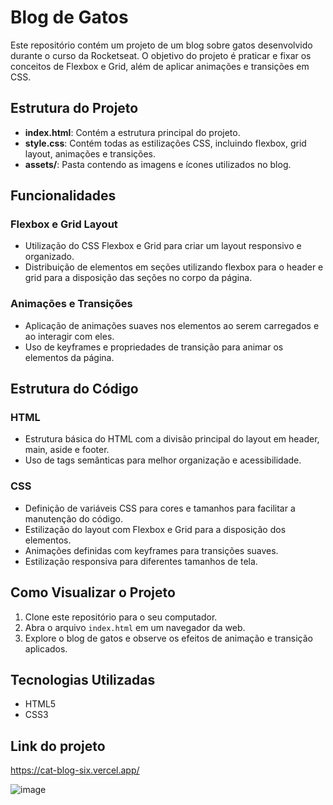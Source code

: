 # Blog de Gatos

Este repositório contém um projeto de um blog sobre gatos desenvolvido durante o curso da Rocketseat. O objetivo do projeto é praticar e fixar os conceitos de Flexbox e Grid, além de aplicar animações e transições em CSS.

## Estrutura do Projeto

- **index.html**: Contém a estrutura principal do projeto.
- **style.css**: Contém todas as estilizações CSS, incluindo flexbox, grid layout, animações e transições.
- **assets/**: Pasta contendo as imagens e ícones utilizados no blog.

## Funcionalidades

### Flexbox e Grid Layout

- Utilização do CSS Flexbox e Grid para criar um layout responsivo e organizado.
- Distribuição de elementos em seções utilizando flexbox para o header e grid para a disposição das seções no corpo da página.

### Animações e Transições

- Aplicação de animações suaves nos elementos ao serem carregados e ao interagir com eles.
- Uso de keyframes e propriedades de transição para animar os elementos da página.

## Estrutura do Código

### HTML

- Estrutura básica do HTML com a divisão principal do layout em header, main, aside e footer.
- Uso de tags semânticas para melhor organização e acessibilidade.

### CSS

- Definição de variáveis CSS para cores e tamanhos para facilitar a manutenção do código.
- Estilização do layout com Flexbox e Grid para a disposição dos elementos.
- Animações definidas com keyframes para transições suaves.
- Estilização responsiva para diferentes tamanhos de tela.

## Como Visualizar o Projeto

1. Clone este repositório para o seu computador.
2. Abra o arquivo `index.html` em um navegador da web.
3. Explore o blog de gatos e observe os efeitos de animação e transição aplicados.

## Tecnologias Utilizadas

- HTML5
- CSS3

## Link do projeto

https://cat-blog-six.vercel.app/

![image](https://github.com/Matheus-Neris-Rocha/cat-blog/assets/171521660/c049a525-600e-4173-ba5f-cc5e51c89865) 


